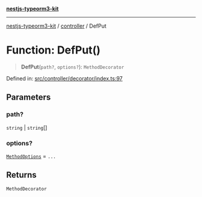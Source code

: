 [**nestjs-typeorm3-kit**](../../README.md)

***

[nestjs-typeorm3-kit](../../README.md) / [controller](../README.md) / DefPut

# Function: DefPut()

> **DefPut**(`path?`, `options?`): `MethodDecorator`

Defined in: [src/controller/decorator/index.ts:97](https://github.com/x302502/nestjs-typeorm3-kit/blob/313e27f27be24cb76b799a33cc27551fc0070682/src/controller/decorator/index.ts#L97)

## Parameters

### path?

`string` | `string`[]

### options?

[`MethodOptions`](../../@types/classes/MethodOptions.md) = `...`

## Returns

`MethodDecorator`

